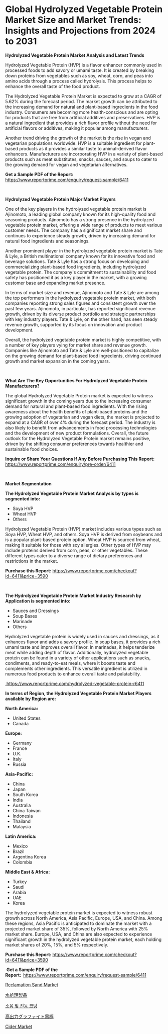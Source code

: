 <p><h1>Global Hydrolyzed Vegetable Protein Market Size and Market Trends: Insights and Projections from 2024 to 2031</h1></p><p><strong>Hydrolyzed Vegetable Protein Market Analysis and Latest Trends</strong></p>
<p><p>Hydrolyzed Vegetable Protein (HVP) is a flavor enhancer commonly used in processed foods to add savory or umami taste. It is created by breaking down proteins from vegetables such as soy, wheat, corn, and peas into amino acids through a process called hydrolysis. This process helps to enhance the overall taste of the food product.</p><p>The Hydrolyzed Vegetable Protein Market is expected to grow at a CAGR of 5.62% during the forecast period. The market growth can be attributed to the increasing demand for natural and plant-based ingredients in the food industry. Consumers are becoming more health-conscious and are opting for products that are free from artificial additives and preservatives. HVP is a natural ingredient that provides a rich flavor profile without the need for artificial flavors or additives, making it popular among manufacturers.</p><p>Another trend driving the growth of the market is the rise in vegan and vegetarian populations worldwide. HVP is a suitable ingredient for plant-based products as it provides a similar taste to animal-derived flavor enhancers. Manufacturers are incorporating HVP in a variety of plant-based products such as meat substitutes, snacks, sauces, and soups to cater to the growing demand for vegan and vegetarian alternatives.</p></p>
<p><strong>Get a Sample PDF of the Report:&nbsp;</strong> <a href="https://www.reportprime.com/enquiry/request-sample/6411">https://www.reportprime.com/enquiry/request-sample/6411</a></p>
<p>&nbsp;</p>
<p><strong>Hydrolyzed Vegetable Protein Major Market Players</strong></p>
<p><p>One of the key players in the hydrolyzed vegetable protein market is Ajinomoto, a leading global company known for its high-quality food and seasoning products. Ajinomoto has a strong presence in the hydrolyzed vegetable protein market, offering a wide range of products to meet various customer needs. The company has a significant market share and continues to experience steady growth, driven by increasing demand for natural food ingredients and seasonings.</p><p>Another prominent player in the hydrolyzed vegetable protein market is Tate & Lyle, a British multinational company known for its innovative food and beverage solutions. Tate & Lyle has a strong focus on developing and commercializing plant-based food ingredients, including hydrolyzed vegetable protein. The company's commitment to sustainability and food safety has positioned it as a key player in the market, with a growing customer base and expanding market presence.</p><p>In terms of market size and revenue, Ajinomoto and Tate & Lyle are among the top performers in the hydrolyzed vegetable protein market, with both companies reporting strong sales figures and consistent growth over the past few years. Ajinomoto, in particular, has reported significant revenue growth, driven by its diverse product portfolio and strategic partnerships with key industry players. Tate & Lyle, on the other hand, has seen steady revenue growth, supported by its focus on innovation and product development.</p><p>Overall, the hydrolyzed vegetable protein market is highly competitive, with a number of key players vying for market share and revenue growth. Companies like Ajinomoto and Tate & Lyle are well-positioned to capitalize on the growing demand for plant-based food ingredients, driving continued growth and market expansion in the coming years.</p></p>
<p>&nbsp;</p>
<p><strong>What Are The Key Opportunities For Hydrolyzed Vegetable Protein Manufacturers?</strong></p>
<p><p>The global Hydrolyzed Vegetable Protein market is expected to witness significant growth in the coming years due to the increasing consumer demand for natural and plant-based food ingredients. With the rising awareness about the health benefits of plant-based proteins and the growing adoption of vegetarian and vegan diets, the market is projected to expand at a CAGR of over 4% during the forecast period. The industry is also likely to benefit from advancements in food processing technologies and the development of new product formulations. Overall, the future outlook for the Hydrolyzed Vegetable Protein market remains positive, driven by the shifting consumer preferences towards healthier and sustainable food choices.</p></p>
<p><strong>Inquire or Share Your Questions If Any Before Purchasing This Report:</strong> <a href="https://www.reportprime.com/enquiry/pre-order/6411">https://www.reportprime.com/enquiry/pre-order/6411</a></p>
<p>&nbsp;</p>
<p><strong>Market Segmentation</strong></p>
<p><strong>The Hydrolyzed Vegetable Protein Market Analysis by types is segmented into:</strong></p>
<p><ul><li>Soya HVP</li><li>Wheat HVP</li><li>Others</li></ul></p>
<p><p>Hydrolyzed Vegetable Protein (HVP) market includes various types such as Soya HVP, Wheat HVP, and others. Soya HVP is derived from soybeans and is a popular plant-based protein option. Wheat HVP is sourced from wheat, making it suitable for those with soy allergies. Other types of HVP may include proteins derived from corn, peas, or other vegetables. These different types cater to a diverse range of dietary preferences and restrictions in the market.</p></p>
<p><strong>Purchase this Report:&nbsp;</strong><a href="https://www.reportprime.com/checkout?id=6411&price=3590">https://www.reportprime.com/checkout?id=6411&price=3590</a></p>
<p>&nbsp;</p>
<p><strong>The Hydrolyzed Vegetable Protein Market Industry Research by Application is segmented into:</strong></p>
<p><ul><li>Sauces and Dressings</li><li>Soup Bases</li><li>Marinade</li><li>Others</li></ul></p>
<p><p>Hydrolyzed vegetable protein is widely used in sauces and dressings, as it enhances flavor and adds a savory profile. In soup bases, it provides a rich umami taste and improves overall flavor. In marinades, it helps tenderize meat while adding depth of flavor. Additionally, hydrolyzed vegetable protein can be found in a variety of other applications such as snacks, condiments, and ready-to-eat meals, where it boosts taste and complements other ingredients. This versatile ingredient is utilized in numerous food products to enhance overall taste and palatability.</p></p>
<p><a href="https://www.reportprime.com/hydrolyzed-vegetable-protein-r6411">&nbsp;https://www.reportprime.com/hydrolyzed-vegetable-protein-r6411</a></p>
<p><strong>In terms of Region, the Hydrolyzed Vegetable Protein Market Players available by Region are:</strong></p>
<p>
    <p> <strong> North America: </strong>
        <ul>
            <li>United States</li>
            <li>Canada</li>
        </ul>
        </p> 
    <p> <strong> Europe: </strong>
        <ul>
            <li>Germany</li>
            <li>France</li>
            <li>U.K.</li>
            <li>Italy</li>
            <li>Russia</li>
        </ul>
        </p> 
    <p> <strong> Asia-Pacific: </strong>
        <ul>
            <li>China</li>
            <li>Japan</li>
            <li>South Korea</li>
            <li>India</li>
            <li>Australia</li>
            <li>China Taiwan</li>
            <li>Indonesia</li>
            <li>Thailand</li>
            <li>Malaysia</li>
        </ul>
        </p> 
    <p> <strong> Latin America: </strong>
        <ul>
            <li>Mexico</li>
            <li>Brazil</li>
            <li>Argentina Korea</li>
            <li>Colombia</li>
        </ul>
        </p> 
    <p> <strong> Middle East & Africa: </strong>
        <ul>
            <li>Turkey</li>
            <li>Saudi</li>
            <li>Arabia</li>
            <li>UAE</li>
            <li>Korea</li>
        </ul>
    </p>
    </p>
<p><p>The hydrolyzed vegetable protein market is expected to witness robust growth across North America, Asia Pacific, Europe, USA, and China. Among these regions, Asia Pacific is anticipated to dominate the market with a projected market share of 35%, followed by North America with 25% market share. Europe, USA, and China are also expected to experience significant growth in the hydrolyzed vegetable protein market, each holding market shares of 20%, 15%, and 5% respectively.</p></p>
<p><strong>Purchase this Report: </strong><a href="https://www.reportprime.com/checkout?id=6411&price=3590">https://www.reportprime.com/checkout?id=6411&price=3590</a></p>
<p>&nbsp;<strong>Get a Sample PDF of the Report:&nbsp;&nbsp;</strong><a href="https://www.reportprime.com/enquiry/request-sample/6411">https://www.reportprime.com/enquiry/request-sample/6411</a></p>
<p><strong></strong></p>
<p><p><a href="https://issuu.com/reportprime-2/docs/reclamation-sand-market-size-2030.pptx">Reclamation Sand Market</a></p><p><a href="https://medium.com/@myronobertrtys5475654/%E6%B0%B4%E5%87%A6%E7%90%86%E8%A3%BD%E5%93%81%E5%B8%82%E5%A0%B4%E3%81%AF-%E5%B8%82%E5%A0%B4%E3%82%B7%E3%82%A7%E3%82%A2-%E5%B8%82%E5%A0%B4%E5%8B%95%E5%90%91-%E3%81%8A%E3%82%88%E3%81%B3%E5%B8%82%E5%A0%B4%E6%88%90%E9%95%B7%E3%81%AB%E9%96%A2%E3%81%99%E3%82%8B%E6%83%85%E5%A0%B1%E3%82%92%E6%8F%90%E4%BE%9B%E3%81%97%E3%81%BE%E3%81%99-a31ded236b07">水処理製品</a></p><p><a href="https://github.com/khytkeqagplkzqvh/Market-Research-Report-List-1/blob/main/547742317592.md">소음 및 진동 코팅</a></p><p><a href="https://github.com/bucuel854722/Market-Research-Report-List-1/blob/main/593713718831.md">高出力グラファイト電極</a></p><p><a href="https://github.com/cecuraprangm/Market-Research-Report-List-2/blob/main/cider-market.md">Cider Market</a></p></p>